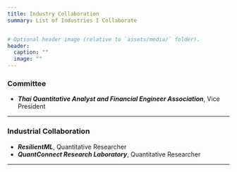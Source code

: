 ```yaml
---
title: Industry Collaboration
summary: List of Industries I Collaborate


# Optional header image (relative to `assets/media/` folder).
header:
  caption: ""
  image: ""
---
```


<div style="font-size: 14px;">
  
### Committee

- ***Thai Quantitative Analyst and Financial Engineer Association***, Vice President

___

### Industrial Collaboration

- ***ResilientML***, Quantitative Researcher
- ***QuantConnect Research Laboratory***, Quantitative Researcher
___


</div>
